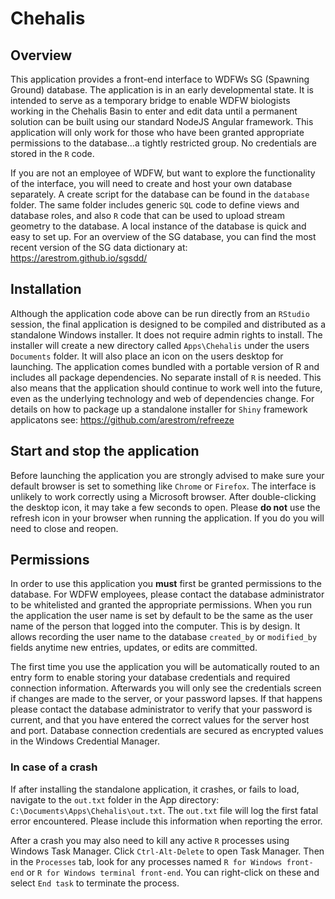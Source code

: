 
# Chehalis

## Overview

This application provides a front-end interface to WDFWs SG (Spawning
Ground) database. The application is in an early developmental state. It
is intended to serve as a temporary bridge to enable WDFW biologists
working in the Chehalis Basin to enter and edit data until a permanent
solution can be built using our standard NodeJS Angular framework. This
application will only work for those who have been granted appropriate
permissions to the database…a tightly restricted group. No credentials
are stored in the `R` code.

If you are not an employee of WDFW, but want to explore the
functionality of the interface, you will need to create and host your
own database separately. A create script for the database can be found
in the `database` folder. The same folder includes generic `SQL` code to
define views and database roles, and also `R` code that can be used to
upload stream geometry to the database. A local instance of the database
is quick and easy to set up. For an overview of the SG database, you can
find the most recent version of the SG data dictionary at:
<https://arestrom.github.io/sgsdd/>

## Installation

Although the application code above can be run directly from an
`RStudio` session, the final application is designed to be compiled and
distributed as a standalone Windows installer. It does not require admin
rights to install. The installer will create a new directory called
`Apps\Chehalis` under the users `Documents` folder. It will also place
an icon on the users desktop for launching. The application comes
bundled with a portable version of R and includes all package
dependencies. No separate install of `R` is needed. This also means that
the application should continue to work well into the future, even as
the underlying technology and web of dependencies change. For details on
how to package up a standalone installer for `Shiny` framework
applicatons see: <https://github.com/arestrom/refreeze>

## Start and stop the application

Before launching the application you are strongly advised to make sure
your default browser is set to something like `Chrome` or `Firefox`. The
interface is unlikely to work correctly using a Microsoft browser. After
double-clicking the desktop icon, it may take a few seconds to open.
Please **do not** use the refresh icon in your browser when running the
application. If you do you will need to close and reopen.

## Permissions

In order to use this application you **must** first be granted
permissions to the database. For WDFW employees, please contact the
database administrator to be whitelisted and granted the appropriate
permissions. When you run the application the user name is set by
default to be the same as the user name of the person that logged into
the computer. This is by design. It allows recording the user name to
the database `created_by` or `modified_by` fields anytime new entries,
updates, or edits are committed.

The first time you use the application you will be automatically routed
to an entry form to enable storing your database credentials and
required connection information. Afterwards you will only see the
credentials screen if changes are made to the server, or your password
lapses. If that happens please contact the database administrator to
verify that your password is current, and that you have entered the
correct values for the server host and port. Database connection
credentials are secured as encrypted values in the Windows Credential
Manager.

### In case of a crash

If after installing the standalone application, it crashes, or fails to
load, navigate to the `out.txt` folder in the App directory:
`C:\Documents\Apps\Chehalis\out.txt`. The `out.txt` file will log the
first fatal error encountered. Please include this information when
reporting the error.

After a crash you may also need to kill any active `R` processes using
Windows Task Manager. Click `Ctrl-Alt-Delete` to open Task Manager. Then
in the `Processes` tab, look for any processes named
`R for Windows front-end` or `R for Windows terminal front-end`. You can
right-click on these and select `End task` to terminate the process.
